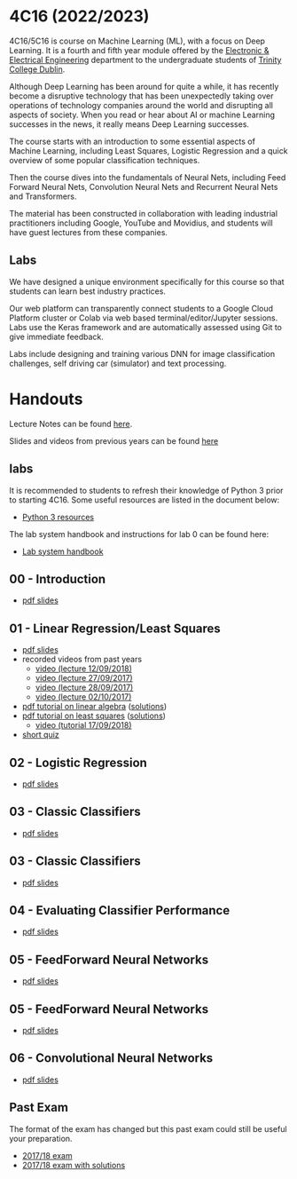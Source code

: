 # 4C16 (2022/2023)

4C16/5C16 is course on Machine Learning (ML), with a focus on Deep
Learning. It is a fourth and fifth year module offered by the
[Electronic & Electrical Engineering](https://www.tcd.ie/eleceng/)
department to the undergraduate students of [Trinity College
Dublin](https://www.tcd.ie).

Although Deep Learning has been around for quite a while, it has
recently become a disruptive technology that has been unexpectedly
taking over operations of technology companies around the world and
disrupting all aspects of society. When you read or hear about AI or
machine Learning successes in the news, it really means Deep Learning
successes.

The course starts with an introduction to some essential aspects of
Machine Learning, including Least Squares, Logistic Regression and a
quick overview of some popular classification techniques.

Then the course dives into the fundamentals of Neural Nets, including
Feed Forward Neural Nets, Convolution Neural Nets and Recurrent Neural
Nets and Transformers.

The material has been constructed in collaboration with leading
industrial practitioners including Google, YouTube and Movidius, and
students will have guest lectures from these companies.


## Labs

We have designed a unique environment specifically for this course so
that students can learn best industry practices.

Our web platform can transparently connect students to a Google Cloud
Platform cluster or Colab via web based terminal/editor/Jupyter
sessions. Labs use the Keras framework and are automatically assessed
using Git to give immediate feedback.

Labs include designing and training various DNN for image classification
challenges, self driving car (simulator) and text processing.

# Handouts 

Lecture Notes can be found [here](https://frcs.github.io/4C16-LectureNotes).

Slides and videos from previous years can be found
[here](https://frcs.github.io/4C16)

## labs

It is recommended to students to refresh their knowledge of Python 3
prior to starting 4C16. Some useful resources are listed in the document
below:

* [Python 3 resources ](/handouts/PreparationPython3.pdf)

The lab system handbook and instructions for lab 0 can be found here:

* [Lab system handbook](/handouts/4c16-lab-system-handbook.pdf)

## 00 - Introduction

* [pdf slides](/handouts/handout-00-intro.pdf)

## 01 - Linear Regression/Least Squares

* [pdf slides](/handouts/handout-01-linear-regression.pdf)
* recorded videos from past years
   - [video (lecture 12/09/2018)](https://youtu.be/BKVqOmpYjas)
   - [video (lecture 27/09/2017)](https://youtu.be/pl7uguLTMyA)
   - [video (lecture 28/09/2017)](https://youtu.be/j-sxXyye3JE)
   - [video (lecture 02/10/2017)](https://youtu.be/rHXUc0PCvU0)
* [pdf tutorial on linear algebra](/handouts/tutorial-00-linear-algebra.pdf) ([solutions](/handouts/tutorial-00-linear-algebra-solutions.pdf))
* [pdf tutorial on least squares](/handouts/tutorial-01-linear-regression.pdf) ([solutions](/handouts/tutorial-01-linear-regression-solutions.pdf))
   - [video (tutorial 17/09/2018)](https://youtu.be/VvPtJyy8v2I)
* [short quiz](/handouts/quiz1b-short.pdf)

## 02 - Logistic Regression

* [pdf slides](/handouts/handout-02-logistic-regression.pdf)

## 03 - Classic Classifiers

* [pdf slides](/handouts/handout-03-classic-classifiers.pdf)


## 03 - Classic Classifiers

* [pdf slides](/handouts/handout-03-classic-classifiers.pdf)

## 04 - Evaluating Classifier Performance

* [pdf slides](/handouts/handout-04-evaluating-classifier-performance.pdf)

## 05 - FeedForward Neural Networks

* [pdf slides](/handouts/handout-05-deep-feedforward-networks.pdf)

## 05 - FeedForward Neural Networks

* [pdf slides](/handouts/handout-05-deep-feedforward-networks.pdf)

## 06 - Convolutional Neural Networks

* [pdf slides](/handouts/handout-06-convolutional-neural-networks.pdf)


## Past Exam
The format of the exam has changed but this past exam could still be useful your preparation.
* [2017/18 exam](/handouts/exam-2017-18.pdf)
* [2017/18 exam with solutions](/handouts/exam-2017-18-solutions.pdf)

